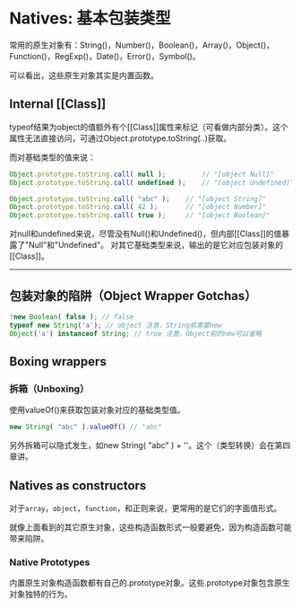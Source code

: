 # Natives: 基本包装类型

常用的原生对象有：String()，Number()，Boolean()，Array()，Object()，Function()，RegExp()，Date()，Error()，Symbol()。

可以看出，这些原生对象其实是内置函数。

## Internal [[Class]]

typeof结果为object的值额外有个[[Class]]属性来标记（可看做内部分类）。这个属性无法直接访问，可通过Object.prototype.toString(..)获取。

而对基础类型的值来说：

```javascript
Object.prototype.toString.call( null );         // "[object Null]"
Object.prototype.toString.call( undefined );    // "[object Undefined]"

Object.prototype.toString.call( "abc" );    // "[object String]"
Object.prototype.toString.call( 42 );       // "[object Number]"
Object.prototype.toString.call( true );     // "[object Boolean]"
```

对null和undefined来说，尽管没有Null()和Undefined()，但内部[[Class]]的值暴露了"Null"和"Undefined"。
对其它基础类型来说，输出的是它对应包装对象的[[Class]]。

***

## 包装对象的陷阱（Object Wrapper Gotchas）

```javascript
!new Boolean( false ); // false
typeof new String('a'); // object 注意，String前需要new
Object('a') instanceof String; // true 注意，Object前的new可以省略
```

## Boxing wrappers

### 拆箱（Unboxing）

使用valueOf()来获取包装对象对应的基础类型值。

```javascript
new String( "abc" ).valueOf() // "abc"
```

另外拆箱可以隐式发生，如new String( "abc" ) + ''。这个（类型转换）会在第四章讲。

## Natives as constructors
对于`array`，`object`，`function`，和正则来说，更常用的是它们的字面值形式。

就像上面看到的其它原生对象，这些构造函数形式一般要避免，因为构造函数可能带来陷阱。

### Native Prototypes

内置原生对象构造函数都有自己的.prototype对象。这些.prototype对象包含原生对象独特的行为。
